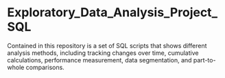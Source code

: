 # Exploratory_Data_Analysis_Project_SQL
Contained in this repository is a set of SQL scripts that shows different analysis methods, including tracking changes over time, cumulative calculations, performance measurement, data segmentation, and part-to-whole comparisons.
